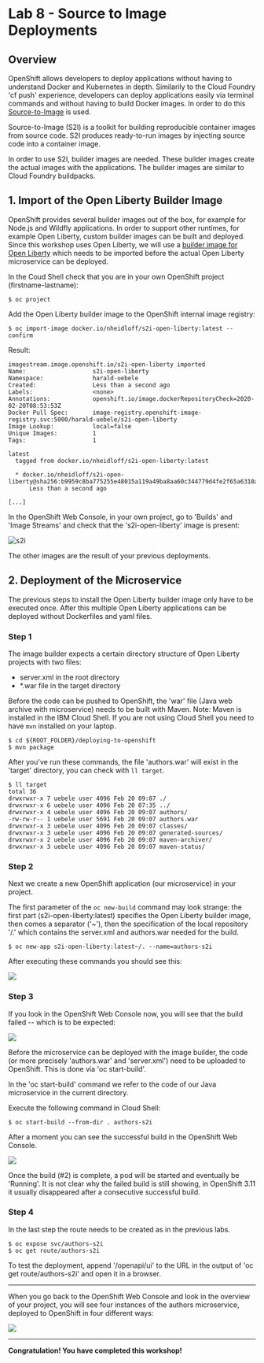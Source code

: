 # Lab 8 - Source to Image Deployments

## Overview

OpenShift allows developers to deploy applications without having to understand Docker and Kubernetes in depth. Similarily to the Cloud Foundry 'cf push' experience, developers can deploy applications easily via terminal commands and without having to build Docker images. In order to do this [Source-to-Image](https://github.com/openshift/source-to-image) is used.

Source-to-Image (S2I) is a toolkit for building reproducible container images from source code. S2I produces ready-to-run images by injecting source code into a container image.

In order to use S2I, builder images are needed. These builder images create the actual images with the applications. The builder images are similar to Cloud Foundry buildpacks.

## 1. Import of the Open Liberty Builder Image

OpenShift provides several builder images out of the box, for example for Node.js and Wildfly applications. In order to support other runtimes, for example Open Liberty, custom builder images can be built and deployed. Since this workshop uses Open Liberty, we will use a [builder image for Open Liberty](https://github.com/nheidloff/s2i-open-liberty) which needs to be imported before the actual Open Liberty microservice can be deployed.


In the Coud Shell check that you are in your own OpenShift project (firstname-lastname):

```
$ oc project
```

Add the Open Liberty builder image to the OpenShift internal image registry:

```
$ oc import-image docker.io/nheidloff/s2i-open-liberty:latest --confirm
```

Result:

```
imagestream.image.openshift.io/s2i-open-liberty imported
Name:                   s2i-open-liberty
Namespace:              harald-uebele
Created:                Less than a second ago
Labels:                 <none>
Annotations:            openshift.io/image.dockerRepositoryCheck=2020-02-20T08:53:53Z
Docker Pull Spec:       image-registry.openshift-image-registry.svc:5000/harald-uebele/s2i-open-liberty
Image Lookup:           local=false
Unique Images:          1
Tags:                   1

latest
  tagged from docker.io/nheidloff/s2i-open-liberty:latest

  * docker.io/nheidloff/s2i-open-liberty@sha256:b9959c8ba775255e48015a119a49ba8aa60c344779d4fe2f65a6310a3231bd89
      Less than a second ago

[...]
 ```     

In the OpenShift Web Console, in your own project, go to 'Builds' and 'Image Streams' and check that the 's2i-open-liberty' image is present:

![s2i](images/s2i-image.png)

The other images are the result of your previous deployments.

## 2. Deployment of the Microservice

The previous steps to install the Open Liberty builder image only have to be executed once. After this multiple Open Liberty applications can be deployed without Dockerfiles and yaml files.

### Step 1

The image builder expects a certain directory structure of Open Liberty projects with two files:

* server.xml in the root directory
* *.war file in the target directory

Before the code can be pushed to OpenShift, the 'war' file (Java web archive with microservice) needs to be built with Maven. Note: Maven is installed in the IBM Cloud Shell. If you are not using Cloud Shell you need to have `mvn` installed on your laptop.

```
$ cd ${ROOT_FOLDER}/deploying-to-openshift
$ mvn package
```

After you've run these commands, the file 'authors.war' will exist  in the 'target' directory, you can check with `ll target`.

```
$ ll target
total 36
drwxrwxr-x 7 uebele user 4096 Feb 20 09:07 ./
drwxrwxr-x 6 uebele user 4096 Feb 20 07:35 ../
drwxrwxr-x 4 uebele user 4096 Feb 20 09:07 authors/
-rw-rw-r-- 1 uebele user 5691 Feb 20 09:07 authors.war
drwxrwxr-x 3 uebele user 4096 Feb 20 09:07 classes/
drwxrwxr-x 3 uebele user 4096 Feb 20 09:07 generated-sources/
drwxrwxr-x 2 uebele user 4096 Feb 20 09:07 maven-archiver/
drwxrwxr-x 3 uebele user 4096 Feb 20 09:07 maven-status/
```


### Step 2

Next we create a new OpenShift application (our microservice) in your project.

The first parameter of the `oc new-build` command may look strange: 
the first part (s2i-open-liberty:latest) specifies the Open Liberty builder image, then comes a separator ('~'), then the specification of the local repository '/.' which contains the server.xml and authors.war needed for the build.

```
$ oc new-app s2i-open-liberty:latest~/. --name=authors-s2i
```

After executing these commands you should see this:

![](images/lab-7-step-7.png)

### Step 3

If you look in the OpenShift Web Console now, you will see that the build failed -- which is to be expected:

![](images/lab-7-step-7-1.png)

Before the microservice can be deployed with the image builder, the code (or more precisely 'authors.war' and 'server.xml') need to be uploaded to OpenShift. This is done via 'oc start-build'.

In the 'oc start-build' command we refer to the code of our Java microservice in the current directory.

Execute the following command in Cloud Shell:

```
$ oc start-build --from-dir . authors-s2i
```

After a moment you can see the successful build in the OpenShift Web Console.

![](images/lab-7-step-8.png)

Once the build (#2) is complete, a pod will be started and eventually be 'Running'.
It is not clear why the failed build is still showing, in OpenShift 3.11 it usually disappeared after a consecutive successful build. 

### Step 4

In the last step the route needs to be created as in the previous labs.

```
$ oc expose svc/authors-s2i
$ oc get route/authors-s2i
```

To test the deployment, append '/openapi/ui' to the URL in the output of 'oc get route/authors-s2i' and open it in a browser.

---


When you go back to the OpenShift Web Console and look in the overview of your project, you will see four instances of the authors microservice, deployed to OpenShift in four different ways:

![](images/os-overview-all.png)

---

__Congratulation! You have completed this workshop!__